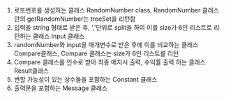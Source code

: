 1. 로또번호를 생성하는 클래스 RandomNumber class, RandomNumber 클래스 안의 getRandomNumber는 treeSet을 리턴함
2. 입력을 string 형태로 받은 후, ','단위로 split을 하여 이를 size가 6인 리스트로 리턴하는 클래스 Input 클래스
3. randomNumber와 input을 매개변수로 받은 후에 이를 비교하는 클래스 Compare클래스, Compare 클래스는 size가 6인 리스트를 리턴
4. Compare 클래스를 인수로 받아 최종 메지시 출력, 수익률 출력 하는 클래스 Result클래스
5. 변할 가능성이 있는 상수들을 포함하는 Constant 클래스
6. 출력문을 포함하는 Message 클래스







